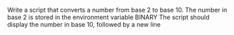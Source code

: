Write a script that converts a number from base 2 to base 10. The number in base 2 is stored in the environment variable BINARY The script should display the number in base 10, followed by a new line
